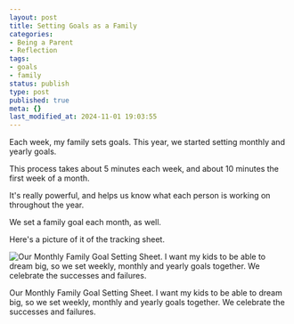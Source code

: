 ```yaml
---
layout: post
title: Setting Goals as a Family
categories:
- Being a Parent
- Reflection
tags:
- goals
- family
status: publish
type: post
published: true
meta: {}
last_modified_at: 2024-11-01 19:03:55
---
```


Each week, my family sets goals. This year, we started setting monthly and yearly goals.

This process takes about 5 minutes each week, and about 10 minutes the first week of a month.

It's really powerful, and helps us know what each person is working on throughout the year.

We set a family goal each month, as well.

Here's a picture of it of the tracking sheet.












































  

    
  
    
![Our Monthly Family Goal Setting Sheet. I want my kids to be able to dream big, so we set weekly, monthly and yearly goals together. We celebrate the successes and failures.](/squarespace_images/content_v1_4fffa949e4b0b4590d67b4e7_1548625710414-CBXP4UVU7BMKUSB99NBN_Screenshot+2019-01-27+12.44.56.png_)
        
          
        

        
          
          
Our Monthly Family Goal Setting Sheet. I want my kids to be able to dream big, so we set weekly, monthly and yearly goals together. We celebrate the successes and failures.

